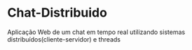 # Chat-Distribuido
Aplicação Web de um chat em tempo real utilizando sistemas distribuídos(cliente-servidor) e threads
